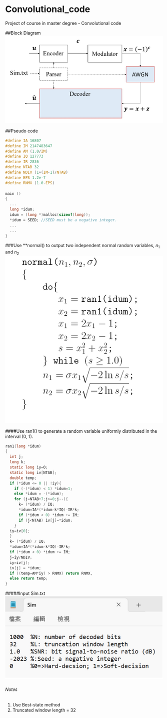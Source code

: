 # Convolutional_code
Project of course in master degree - Convolutional code

##Block Diagram
![Block Diagram](https://github.com/H-Y-Hs/Convolutional_code/blob/main/Block_Diagram_of_Convolutional_code.jpg?raw=true)

##Pseudo code
```c
#define IA 16807
#define IM 2147483647
#define AM (1.0/IM)
#define IQ 127773
#define IR 2836
#define NTAB 32
#define NDIV (1+(IM-1)/NTAB)
#define EPS 1.2e-7
#define RNMX (1.0-EPS)

main ()
{
  ...
  long *idum;
  idum = (long *)malloc(sizeof(long));
  *idum = SEED; //SEED must be a negative integer.
  ...
  ...
}
```

###Use **normal() to output two independent normal random variables, $n_1$ and $n_2$
![normal()](https://github.com/H-Y-Hs/Convolutional_code/blob/main/normal.jpg?raw=true)

####Use ran1() to generate a random variable uniformly distributed in the interval (0, 1).
```c
ran1(long *idum)
{
  int j;
  long k;
  static long iy=O;
  static long iv[NTAB];
  double temp;
  if (*idum <= 0 || !iy){
    if (-(*idum) < 1) *idum=1;
    else *idum = -(*idum);
    for (j=NTAB+7;j>=0;j--){
      k= (*idum) / IQ;
      *idum=IA*(*idum-k*IQ)-IR*k;
      if (*idum < 0) *idum += IM;
      if (j<NTAB) iv[j]=*idum;
    }
  iy=iv[0];
  }
  k= (*idum) / IQ;
  *idum=IA*(*idum-k*IQ)-IR*k;
  if (*idum < 0) *idum += IM;
  j=iy/NDIV;
  iy=iv[j];
  iv[j] = *idum;
  if ((temp=AM*iy) > RNMX) return RNMX,
  else return temp;
}
```

#####Input Sim.txt
![normal()](https://github.com/H-Y-Hs/Convolutional_code/blob/main/Sim.txt.jpg?raw=true)

###### Notes
1.  Use Best-state method
2.  Truncated window length = 32
